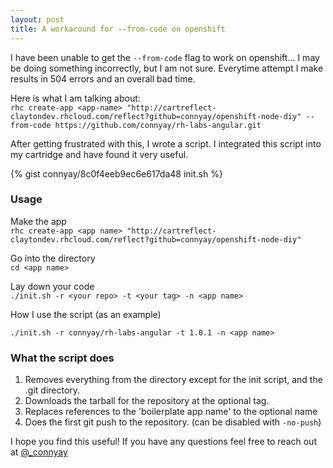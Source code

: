 ```yaml
---
layout: post
title: A workaround for --from-code on openshift
---
```


I have been unable to get the `--from-code` flag to work on openshift... I may be doing something incorrectly, but I am not sure. Everytime attempt I make results in 504 errors and an overall bad time.

Here is what I am talking about:  
`rhc create-app <app-name> "http://cartreflect-claytondev.rhcloud.com/reflect?github=connyay/openshift-node-diy" --from-code https://github.com/connyay/rh-labs-angular.git`

After getting frustrated with this, I wrote a script. I integrated this script into my cartridge and have found it very useful.

{% gist connyay/8c0f4eeb9ec6e617da48 init.sh %}

### Usage

Make the app  
`rhc create-app <app name> "http://cartreflect-claytondev.rhcloud.com/reflect?github=connyay/openshift-node-diy"`

Go into the directory  
`cd <app name>`

Lay down your code  
`./init.sh -r <your repo> -t <your tag> -n <app name>`

How I use the script (as an example)

`./init.sh -r connyay/rh-labs-angular -t 1.0.1 -n <app name>`


### What the script does

1. Removes everything from the directory except for the init script, and the .git directory.
2. Downloads the tarball for the repository at the optional tag.
3. Replaces references to the 'boilerplate app name' to the optional name
4. Does the first git push to the repository. (can be disabled with `-no-push`)


I hope you find this useful! If you have any questions feel free to reach out at [@_connyay](https://twitter.com/_connyay)